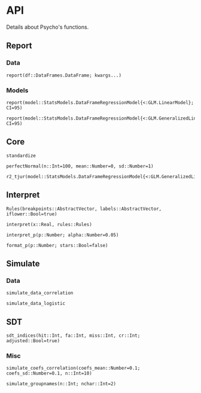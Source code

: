 # API

Details about Psycho's functions.


## Report

### Data
```@docs
report(df::DataFrames.DataFrame; kwargs...)
```

### Models

```@docs
report(model::StatsModels.DataFrameRegressionModel{<:GLM.LinearModel}; CI=95)
```
```@docs
report(model::StatsModels.DataFrameRegressionModel{<:GLM.GeneralizedLinearModel}; CI=95)
```


## Core

```@docs
standardize
```

```@docs
perfectNormal(n::Int=100, mean::Number=0, sd::Number=1)
```

```@docs
r2_tjur(model::StatsModels.DataFrameRegressionModel{<:GLM.GeneralizedLinearModel})
```

## Interpret

```@docs
Rules(breakpoints::AbstractVector, labels::AbstractVector, iflower::Bool=true)
```

```@docs
interpret(x::Real, rules::Rules)
```

```@docs
interpret_p(p::Number; alpha::Number=0.05)
```

```@docs
format_p(p::Number; stars::Bool=false)
```

## Simulate

### Data

```@docs
simulate_data_correlation
```

```@docs
simulate_data_logistic
```

## SDT

```@docs
sdt_indices(hit::Int, fa::Int, miss::Int, cr::Int; adjusted::Bool=true)
```

### Misc

```@docs
simulate_coefs_correlation(coefs_mean::Number=0.1; coefs_sd::Number=0.1, n::Int=10)
```

```@docs
simulate_groupnames(n::Int; nchar::Int=2)
```
